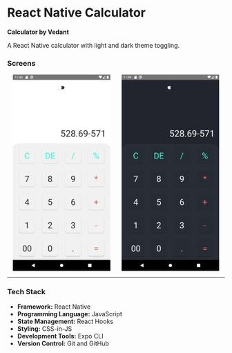 # React Native Calculator  
**Calculator by Vedant**

A React Native calculator with light and dark theme toggling.

### Screens

<div style="display: flex; justify-content: space-around; align-items: center;">
  <img src="https://github.com/PrashantDesale2004/Reactive-Nativ-Calculator/blob/main/assets/images/Screenshot-1.png?raw=true" alt="Light Theme" width="45%" />
  <img src="https://github.com/PrashantDesale2004/Reactive-Nativ-Calculator/blob/main/assets/images/Screenshot.png?raw=true" alt="Dark Theme" width="45%" />
</div>

---

### Tech Stack

- **Framework:** React Native  
- **Programming Language:** JavaScript  
- **State Management:** React Hooks  
- **Styling:** CSS-in-JS  
- **Development Tools:** Expo CLI  
- **Version Control:** Git and GitHub  
